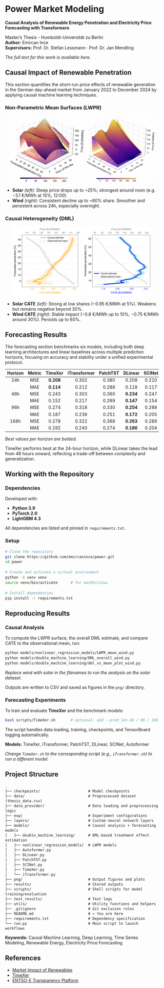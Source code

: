 # Power Market Modeling
**Causal Analysis of Renewable Energy Penetration and Electricity Price Forecasting with Transformers**

Master’s Thesis - Humboldt-Universität zu Berlin  
**Author:** Emircan Ince  
**Supervisors:** Prof. Dr. Stefan Lessmann · Prof. Dr. Jan Mendling  

*The full text for this work is available here.*

## Causal Impact of Renewable Penetration

This section quantifies the short-run price effects of renewable generation in the German day-ahead market from January 2022 to December 2024 by applying causal machine learning techniques.

### Non-Parametric Mean Surfaces (LWPR)

<p align="center">
  <img src="png/solar_2.png" alt="Solar LWPR" width="49%"/>
  <img src="png/wind_2.png" alt="Wind LWPR" width="45%"/>
</p>

- **Solar** *(left)*: Steep price drops up to ~25%; strongest around noon (e.g. −3.1 €/MWh at 15%, 12:00).
- **Wind** *(right)*: Consistent decline up to ~60% share. Smoother and persistent across 24h, especially overnight.

### Causal Heterogeneity (DML)

<p align="center">
  <img src="png/mean_vs_cate_solar.png" alt="Solar LWPR" width="45%"/>
  <img src="png/mean_vs_cate_wind.png" alt="Wind LWPR" width="45%"/>
</p>

- **Solar CATE** *(left)*: Strong at low shares (−0.95 €/MWh at 5%). Weakens but remains negative beyond 30%.
- **Wind CATE** *(right)*: Stable impact (−0.8 €/MWh up to 10%, −0.75 €/MWh around 30%). Persists up to 60%.

## Forecasting Results

The forecasting section benchmarks six models, including both deep learning architectures and linear baselines across multiple prediction horizons, focusing on accuracy and stability under a unified experimental protocol.

| Horizon | Metric | TimeXer       | iTransformer | PatchTST     | DLinear       | SCINet        | Autoformer    |
|:-------:|:------:|:-------------:|:------------:|:------------:|:-------------:|:-------------:|:-------------:|
| 24h     | MSE    | **0.208**     | 0.302        | 0.380        | 0.209         | 0.210         | 0.261         |
|         | MAE    | **0.114**     | 0.212        | 0.288        | 0.118         | 0.117         | 0.153         |
| 48h     | MSE    | 0.243         | 0.303        | 0.360        | **0.234**     | 0.247         | 0.268         |
|         | MAE    | 0.152         | 0.217        | 0.269        | **0.147**     | 0.154         | 0.175         |
| 96h     | MSE    | 0.274         | 0.318        | 0.330        | **0.254**     | 0.288         | 0.280         |
|         | MAE    | 0.187         | 0.236        | 0.251        | **0.172**     | 0.205         | 0.191         |
| 168h    | MSE    | 0.278         | 0.322        | 0.368        | **0.263**     | 0.289         | 0.285         |
|         | MAE    | 0.192         | 0.240        | 0.274        | **0.186**     | 0.204         | 0.201         |

*Best values per horizon are bolded.*

TimeXer performs best at the 24-hour horizon, while DLinear takes the lead from 48 hours onward, reflecting a trade-off between complexity and generalization.

## Working with the Repository

### Dependencies

Developed with:

- **Python 3.9**
- **PyTorch 2.0**
- **LightGBM 4.3**

All dependencies are listed and pinned in `requirements.txt`.

### Setup

```bash
# Clone the repository
git clone https://github.com/emircanince/power.git
cd power

# Create and activate a virtual environment
python -m venv venv
source venv/bin/activate      # for macOS/Linux

# Install dependencies
pip install -r requirements.txt
```

## Reproducing Results

### Causal Analysis

To compute the LWPR surface, the overall DML estimate, and compare CATE to the observational mean, run:

```bash
python models/nonlinear_regression_models/LWPR_mean_wind.py
python models/double_machine_learning/DML_overall_wind.py
python models/double_machine_learning/dml_vs_mean_plot_wind.py
```
*Replace wind with solar in the filenames to run the analysis on the solar dataset.*

Outputs are written to CSV and saved as figures in the `png/` directory.

### Forecasting Experiments

To train and evaluate **TimeXer** and the benchmark models:

```bash
bash scripts/TimeXer.sh       # optional: add --pred_len 48 / 96 / 168 (default: 24)
```

The script handles data loading, training, checkpoints, and TensorBoard logging automatically.

**Models:** TimeXer, iTransformer, PatchTST, DLinear, SCINet, Autoformer

*Change `TimeXer.sh` to the corresponding script (e.g., `iTransformer.sh`) to run a different model.*

## Project Structure

```text
.
├── checkpoints/                      # Model checkpoints
├── data/                             # Preprocessed dataset (thesis_data.csv)
├── data_provider/                    # Data loading and preprocessing logic
├── exp/                              # Experiment configurations
├── layers/                           # Custom neural network layers
├── models/                           # Causal analysis + forecasting models
│   ├── double_machine_learning/      # DML-based treatment effect estimation
│   ├── nonlinear_regression_models/  # LWPR models
│   ├── Autoformer.py
│   ├── DLinear.py
│   ├── PatchTST.py
│   ├── SCINet.py
│   ├── TimeXer.py
│   └── iTransformer.py
├── png/                              # Output figures and plots
├── results/                          # Stored outputs
├── scripts/                          # Shell scripts for model training/evaluation
├── test_results/                     # Test logs
├── utils/                            # Utility functions and helpers
├── .gitignore                        # Git exclusion rules
├── README.md                         # ← You are here
├── requirements.txt                  # Dependency specification
└── run.py                            # Main script to launch workflows
```

**Keywords:** Causal Machine Learning, Deep Learning, Time Series Modeling, Renewable Energy, Electricity Price Forecasting

## References

- [Market Impact of Renewables](https://github.com/dcacciarelli/market-impact-renewables)
- [TimeXer](https://github.com/thuml/TimeXer)
- [ENTSO-E Transparency Platform](https://transparency.entsoe.eu/)